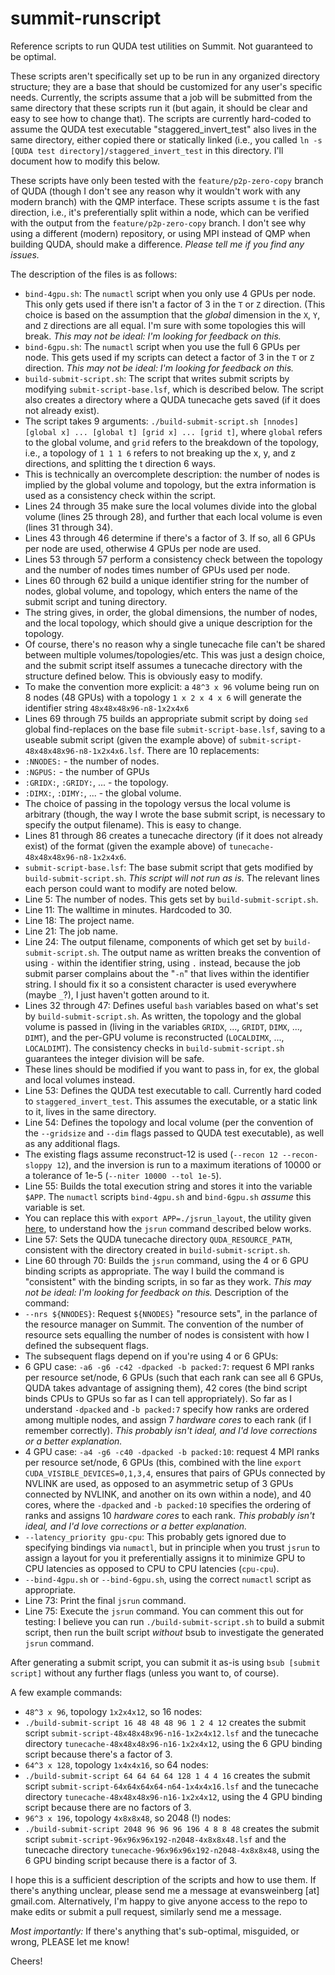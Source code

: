 # summit-runscript
Reference scripts to run QUDA test utilities on Summit. Not guaranteed to be optimal.

These scripts aren't specifically set up to be run in any organized directory structure; they are a base that should be customized for any user's specific needs. Currently, the scripts assume that a job will be submitted from the same directory that these scripts run it (but again, it should be clear and easy to see how to change that). The scripts are currently hard-coded to assume the QUDA test executable "staggered\_invert\_test" also lives in the same directory, either copied there or statically linked (i.e., you called `ln -s [QUDA test directory]/staggered_invert_test` in this directory. I'll document how to modify this below.

These scripts have only been tested with the `feature/p2p-zero-copy` branch of QUDA (though I don't see any reason why it wouldn't work with any modern branch) with the QMP interface. These scripts assume `t` is the fast direction, i.e., it's preferentially split within a node, which can be verified with the output from the `feature/p2p-zero-copy` branch. I don't see why using a different (modern) repository, or using MPI instead of QMP when building QUDA, should make a difference. _Please tell me if you find any issues._

The description of the files is as follows:
* `bind-4gpu.sh`: The `numactl` script when you only use 4 GPUs per node. This only gets used if there isn't a factor of 3 in the `T` or `Z` direction. (This choice is based on the assumption that the _global_ dimension in the `X`, `Y`, and `Z` directions are all equal. I'm sure with some topologies this will break. _This may not be ideal: I'm looking for feedback on this._
* `bind-6gpu.sh`: The `numactl` script when you use the full 6 GPUs per node. This gets used if my scripts can detect a factor of 3 in the `T` or `Z` direction. _This may not be ideal: I'm looking for feedback on this._
* `build-submit-script.sh`: The script that writes submit scripts by modifying `submit-script-base.lsf`, which is described below. The script also creates a directory where a QUDA tunecache gets saved (if it does not already exist).
 * The script takes 9 arguments: `./build-submit-script.sh [nnodes] [global x] ... [global t] [grid x] ... [grid t]`, where `global` refers to the global volume, and `grid` refers to the breakdown of the topology, i.e., a topology of `1 1 1 6` refers to not breaking up the x, y, and z directions, and splitting the t direction 6 ways.
  * This is technically an overcomplete description: the number of nodes is implied by the global volume and topology, but the extra information is used as a consistency check within the script.
 * Lines 24 through 35 make sure the local volumes divide into the global volume (lines 25 through 28), and further that each local volume is even (lines 31 through 34).
 * Lines 43 through 46 determine if there's a factor of 3. If so, all 6 GPUs per node are used, otherwise 4 GPUs per node are used.
 * Lines 53 through 57 perform a consistency check between the topology and the number of nodes times number of GPUs used per node.
 * Lines 60 through 62 build a unique identifier string for the number of nodes, global volume, and topology, which enters the name of the submit script and tuning directory.
  * The string gives, in order, the global dimensions, the number of nodes, and the local topology, which should give a unique description for the topology.
   * Of course, there's no reason why a single tunecache file can't be shared between multiple volumes/topologies/etc. This was just a design choice, and the submit script itself assumes a tunecache directory with the structure defined below. This is obviously easy to modify.
  * To make the convention more explicit: a `48^3 x 96` volume being run on 8 nodes (48 GPUs) with a topology `1 x 2 x 4 x 6` will generate the identifier string `48x48x48x96-n8-1x2x4x6`
 * Lines 69 through 75 builds an appropriate submit script by doing `sed` global find-replaces on the base file `submit-script-base.lsf`, saving to a useable submit script (given the example above) of `submit-script-48x48x48x96-n8-1x2x4x6.lsf`. There are 10 replacements:
  * `:NNODES:` - the number of nodes.
  * `:NGPUS:` - the number of GPUs
  * `:GRIDX:`, `:GRIDY:`, ... - the topology.
  * `:DIMX:`, `:DIMY:`, ... - the global volume.
  * The choice of passing in the topology versus the local volume is arbitrary (though, the way I wrote the base submit script, is necessary to specify the output filename). This is easy to change.
 * Lines 81 through 86 creates a tunecache directory (if it does not already exist) of the format (given the example above) of `tunecache-48x48x48x96-n8-1x2x4x6`.
* `submit-script-base.lsf`: The base submit script that gets modified by `build-submit-script.sh`. _This script will not run as is._ The relevant lines each person could want to modify are noted below.
 * Line 5: The number of nodes. This gets set by `build-submit-script.sh`.
 * Line 11: The walltime in minutes. Hardcoded to 30.
 * Line 18: The project name.
 * Line 21: The job name.
 * Line 24: The output filename, components of which get set by `build-submit-script.sh`. The output name as written breaks the convention of using `-` within the identifier string, using `.` instead, because the job submit parser complains about the "`-n`" that lives within the identifier string. I should fix it so a consistent character is used everywhere (maybe `_`?), I just haven't gotten around to it.
 * Lines 32 through 47: Defines useful `bash` variables based on what's set by `build-submit-script.sh`. As written, the topology and the global volume is passed in (living in the variables `GRIDX`, ..., `GRIDT`, `DIMX`, ..., `DIMT`), and the per-GPU volume is reconstructed (`LOCALDIMX`, ..., `LOCALDIMT`). The consistency checks in `build-submit-script.sh` guarantees the integer division will be safe.
  * These lines should be modified if you want to pass in, for ex, the global and local volumes instead.
 * Line 53: Defines the QUDA test executable to call. Currently hard coded to `staggered_invert_test`. This assumes the executable, or a static link to it, lives in the same directory.
 * Line 54: Defines the topology and local volume (per the convention of the `--gridsize` and `--dim` flags passed to QUDA test executable), as well as any additional flags. 
  * The existing flags assume reconstruct-12 is used (`--recon 12 --recon-sloppy 12`), and the inversion is run to a maximum iterations of 10000 or a tolerance of 1e-5 (`--niter 10000 --tol 1e-5`).
 * Line 55: Builds the total execution string and stores it into the variable `$APP`. The `numactl` scripts `bind-4gpu.sh` and `bind-6gpu.sh` _assume_ this variable is set.
  * You can replace this with `export APP=./jsrun_layout`, the utility given [here](https://code.ornl.gov/t4p/Hello_jsrun), to understand how the `jsrun` command described below works.
 * Line 57: Sets the QUDA tunecache directory `QUDA_RESOURCE_PATH`, consistent with the directory created in `build-submit-script.sh`.
 * Line 60 through 70: Builds the `jsrun` command, using the 4 or 6 GPU binding scripts as appropriate. The way I build the command is "consistent" with the binding scripts, in so far as they work. _This may not be ideal: I'm looking for feedback on this._ Description of the command:
  * `--nrs ${NNODES}`: Request `${NNODES}` "resource sets", in the parlance of the resource manager on Summit. The convention of the number of resource sets equalling the number of nodes is consistent with how I defined the subsequent flags.
  * The subsequent flags depend on if you're using 4 or 6 GPUs:
   * 6 GPU case: `-a6 -g6 -c42 -dpacked -b packed:7`: request 6 MPI ranks per resource set/node, 6 GPUs (such that each rank can see all 6 GPUs, QUDA takes advantage of assigning them), 42 cores (the bind script binds CPUs to GPUs so far as I can tell appropriately). So far as I understand `-dpacked` and `-b packed:7` specify how ranks are ordered among multiple nodes, and assign 7 _hardware cores_ to each rank (if I remember correctly). _This probably isn't ideal, and I'd love corrections or a better explanation._
   * 4 GPU case: `-a4 -g6 -c40 -dpacked -b packed:10`: request 4 MPI ranks per resource set/node, 6 GPUs (this, combined with the line `export CUDA_VISIBLE_DEVICES=0,1,3,4`, ensures that pairs of GPUs connected by NVLINK are used, as opposed to an asymmetric setup of 3 GPUs connected by NVLINK, and another on its own within a node), and 40 cores, where the `-dpacked` and `-b packed:10` specifies the ordering of ranks and assigns 10 _hardware cores_ to each rank. _This probably isn't ideal, and I'd love corrections or a better explanation._
  * `--latency_priority gpu-cpu`: This probably gets ignored due to specifying bindings via `numactl`, but in principle when you trust `jsrun` to assign a layout for you it preferentially assigns it to minimize GPU to CPU latencies as opposed to CPU to CPU latencies (`cpu-cpu`). 
  * `--bind-4gpu.sh` or `--bind-6gpu.sh`, using the correct `numactl` script as appropriate.
 * Line 73: Print the final `jsrun` command.
 * Line 75: Execute the `jsrun` command. You can comment this out for testing: I believe you can run `./build-submit-script.sh` to build a submit script, then run the built script _without_ bsub to investigate the generated `jsrun` command.

After generating a submit script, you can submit it as-is using `bsub [submit script]` without any further flags (unless you want to, of course).

A few example commands:
* `48^3 x 96`, topology `1x2x4x12`, so 16 nodes:
 * `./build-submit-script 16 48 48 48 96 1 2 4 12` creates the submit script `submit-script-48x48x48x96-n16-1x2x4x12.lsf` and the tunecache directory `tunecache-48x48x48x96-n16-1x2x4x12`, using the 6 GPU binding script because there's a factor of 3.
* `64^3 x 128`, topology `1x4x4x16`, so 64 nodes:
 * `./build-submit-script 64 64 64 64 128 1 4 4 16` creates the submit script `submit-script-64x64x64x64-n64-1x4x4x16.lsf` and the tunecache directory `tunecache-48x48x48x96-n16-1x2x4x12`, using the 4 GPU binding script because there are no factors of 3.
* `96^3 x 196`, topology `4x8x8x48`, so 2048 (!) nodes:
 * `./build-submit-script 2048 96 96 96 196 4 8 8 48` creates the submit script `submit-script-96x96x96x192-n2048-4x8x8x48.lsf` and the tunecache directory `tunecache-96x96x96x192-n2048-4x8x8x48`, using the 6 GPU binding script because there is a factor of 3.

I hope this is a sufficient description of the scripts and how to use them. If there's anything unclear, please send me a message at evansweinberg \[at\] gmail.com. Alternatively, I'm happy to give anyone access to the repo to make edits or submit a pull request, similarly send me a message. 

_Most importantly:_ If there's anything that's sub-optimal, misguided, or wrong, PLEASE let me know!

Cheers!
